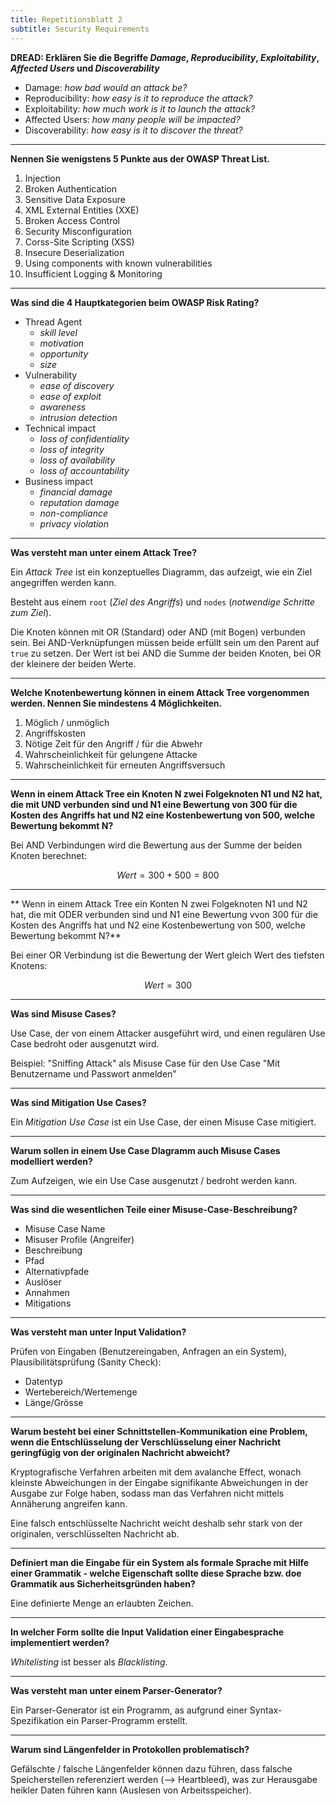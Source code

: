 ```yaml
---
title: Repetitionsblatt 2
subtitle: Security Requirements
---
```


**DREAD: Erklären Sie die Begriffe _Damage_, _Reproducibility_, _Exploitability_, _Affected Users_ und _Discoverability_**

* Damage: *how bad would an attack be?*
* Reproducibility: *how easy is it to reproduce the attack?*
* Exploitability: *how much work is it to launch the attack?*
* Affected Users: *how many people will be impacted?*
* Discoverability: *how easy is it to discover the threat?*

---

**Nennen Sie wenigstens 5 Punkte aus der OWASP Threat List.**

1. Injection
2. Broken Authentication
3. Sensitive Data Exposure
4. XML External Entities (XXE)
5. Broken Access Control
6. Security Misconfiguration
7. Corss-Site Scripting (XSS)
8. Insecure Deserialization
9. Using components with known vulnerabilities
10. Insufficient Logging & Monitoring

---

**Was sind die 4 Hauptkategorien beim OWASP Risk Rating?**

* Thread Agent
  * *skill level*
  * *motivation*
  * *opportunity*
  * *size*
* Vulnerability
  * *ease of discovery*
  * *ease of exploit*
  * *awareness*
  * *intrusion detection*
* Technical impact
  * *loss of confidentiality*
  * *loss of integrity*
  * *loss of availability*
  * *loss of accountability*
* Business impact
  * *financial damage*
  * *reputation damage*
  * *non-compliance*
  * *privacy violation*

---

**Was versteht man unter einem Attack Tree?**

Ein _Attack Tree_ ist ein konzeptuelles Diagramm, das aufzeigt, wie ein Ziel angegriffen werden kann.

Besteht aus einem `root` (*Ziel des Angriffs*) und `nodes` (*notwendige Schritte zum Ziel*).

Die Knoten können mit OR (Standard) oder AND (mit Bogen) verbunden sein. Bei AND-Verknüpfungen müssen beide erfüllt sein um den Parent auf `true` zu setzen. Der Wert ist bei AND die Summe der beiden Knoten, bei OR der kleinere der beiden Werte.

---

**Welche Knotenbewertung können in einem Attack Tree vorgenommen werden. Nennen Sie mindestens 4 Möglichkeiten.**

1. Möglich / unmöglich
2. Angriffskosten
3. Nötige Zeit für den Angriff / für die Abwehr
4. Wahrscheinlichkeit für gelungene Attacke
5. Wahrscheinlichkeit für erneuten Angriffsversuch

---

**Wenn in einem Attack Tree ein Knoten N zwei Folgeknoten N1 und N2 hat, die mit UND verbunden sind und N1 eine Bewertung von 300 für die Kosten des Angriffs hat und N2 eine Kostenbewertung von 500, welche Bewertung bekommt N?**

Bei AND Verbindungen wird die Bewertung aus der Summe der beiden Knoten berechnet:

$$ Wert= 300 + 500 = 800 $$

---

** Wenn in einem Attack Tree ein Konten N zwei Folgeknoten N1 und N2 hat, die mit ODER verbunden sind und N1 eine Bewertung vvon 300 für die Kosten des Angriffs hat und N2 eine Kostenbewertung von 500, welche Bewertung bekommt N?**

Bei einer OR Verbindung ist die Bewertung der Wert gleich Wert des tiefsten Knotens:

$$ Wert = 300 $$

---

**Was sind Misuse Cases?**

Use Case, der von einem Attacker ausgeführt wird, und einen regulären Use Case bedroht oder ausgenutzt wird.

Beispiel: "Sniffing Attack" als Misuse Case für den Use Case "Mit Benutzername und Passwort anmelden"

---

**Was sind Mitigation Use Cases?**

Ein *Mitigation Use Case* ist ein Use Case, der einen Misuse Case mitigiert.

---

**Warum sollen in einem Use Case DIagramm auch Misuse Cases modelliert werden?**

Zum Aufzeigen, wie ein Use Case ausgenutzt / bedroht werden kann.

---

**Was sind die wesentlichen Teile einer Misuse-Case-Beschreibung?**

- Misuse Case Name
- Misuser Profile (Angreifer)
- Beschreibung
- Pfad
- Alternativpfade
- Auslöser
- Annahmen
- Mitigations

---

**Was versteht man unter Input Validation?**

Prüfen von Eingaben (Benutzereingaben, Anfragen an ein System), Plausibilitätsprüfung (Sanity Check):

- Datentyp
- Wertebereich/Wertemenge
- Länge/Grösse

---

**Warum besteht bei einer Schnittstellen-Kommunikation eine Problem, wenn die Entschlüsselung der Verschlüsselung einer Nachricht geringfügig von der originalen Nachricht abweicht?**

Kryptografische Verfahren arbeiten mit dem avalanche Effect, wonach kleinste Abweichungen in der Eingabe signifikante Abweichungen in der Ausgabe zur Folge haben, sodass man das Verfahren nicht mittels Annäherung angreifen kann.

Eine falsch entschlüsselte Nachricht weicht deshalb sehr stark von der originalen, verschlüsselten Nachricht ab.

---

**Definiert man die Eingabe für ein System als formale Sprache mit Hilfe einer Grammatik - welche Eigenschaft sollte diese Sprache bzw. doe Grammatik aus Sicherheitsgründen haben?**

Eine definierte Menge an erlaubten Zeichen.

---

**In welcher Form sollte die Input Validation einer Eingabesprache implementiert werden?**

*Whitelisting* ist besser als *Blacklisting*.

---

**Was versteht man unter einem Parser-Generator?**

Ein Parser-Generator ist ein Programm, as aufgrund einer Syntax-Spezifikation ein Parser-Programm erstellt.

---

**Warum sind Längenfelder in Protokollen problematisch?**

Gefälschte / falsche Längenfelder können dazu führen, dass falsche Speicherstellen referenziert werden (--> Heartbleed), was zur Herausgabe heikler Daten führen kann (Auslesen von Arbeitsspeicher).